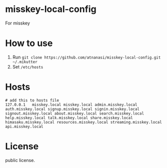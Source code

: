 # misskey-local-config
For misskey

# How to use
1. Run `git clone https://github.com/atnanasi/misskey-local-config.git ~/.mikutter`
2. Set `/etc/hosts`

# Hosts
```
# add this to hosts file
127.0.0.1   misskey.local misskey.local admin.misskey.local auth.misskey.local signup.misskey.local signin.misskey.local signout.misskey.local about.misskey.local search.misskey.local help.misskey.local talk.misskey.local share.misskey.local himasaku.misskey.local resources.misskey.local streaming.misskey.local api.misskey.local
```

# License
public license.
